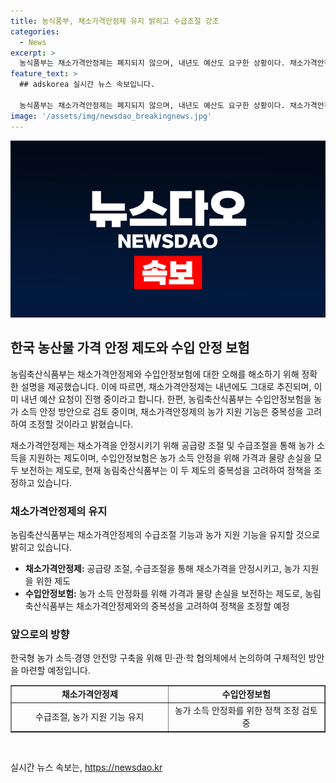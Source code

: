 ```yaml
---
title: 농식품부, 채소가격안정제 유지 밝히고 수급조절 강조
categories:
  - News
excerpt: >
  농식품부는 채소가격안정제는 폐지되지 않으며, 내년도 예산도 요구한 상황이다. 채소가격안정제는 공급량과 가격을 안정시키는 것을 목적으로 하며, 수입안정보험과의 중복성을 고려하여 사업을 조정할 계획이다. 구체적인 방안은 한국형 농가 소득·경영 안전망 구축 민·관·학 협의체에서 논의될 예정이다. - 농식품부
feature_text: >
  ## adskorea 실시간 뉴스 속보입니다.

  농식품부는 채소가격안정제는 폐지되지 않으며, 내년도 예산도 요구한 상황이다. 채소가격안정제는 공급량과 가격을 안정시키는 것을 목적으로 하며, 수입안정보험과의 중복성을 고려하여 사업을 조정할 계획이다. 구체적인 방안은 한국형 농가 소득·경영 안전망 구축 민·관·학 협의체에서 논의될 예정이다. - 농식품부
image: '/assets/img/newsdao_breakingnews.jpg'
---
```


<p><img src="/assets/img/newsdao_breakingnews.jpg" alt="adskorea 속보" /></p>

<h2 data-ke-size="size26">한국 농산물 가격 안정 제도와 수입 안정 보험</h2>

<p>농림축산식품부는 채소가격안정제와 수입안정보험에 대한 오해를 해소하기 위해 정확한 설명을 제공했습니다. 이에 따르면, 채소가격안정제는 내년에도 그대로 추진되며, 이미 내년 예산 요청이 진행 중이라고 합니다. 한편, 농림축산식품부는 수입안정보험을 농가 소득 안정 방안으로 검토 중이며, 채소가격안정제의 농가 지원 기능은 중복성을 고려하여 조정할 것이라고 밝혔습니다.</p>

<p data-ke-size="size16">채소가격안정제는 채소가격을 안정시키기 위해 공급량 조절 및 수급조절을 통해 농가 소득을 지원하는 제도이며, 수입안정보험은 농가 소득 안정을 위해 가격과 물량 손실을 모두 보전하는 제도로, 현재 농림축산식품부는 이 두 제도의 중복성을 고려하여 정책을 조정하고 있습니다.</p>

<h3 data-ke-size="size24">채소가격안정제의 유지</h3>

<p>농림축산식품부는 채소가격안정제의 수급조절 기능과 농가 지원 기능을 유지할 것으로 밝히고 있습니다.</p>

<ul>
  <li><b>채소가격안정제:</b> 공급량 조절, 수급조절을 통해 채소가격을 안정시키고, 농가 지원을 위한 제도</li>
  <li><b>수입안정보험:</b> 농가 소득 안정화를 위해 가격과 물량 손실을 보전하는 제도로, 농림축산식품부는 채소가격안정제와의 중복성을 고려하여 정책을 조정할 예정</li>
</ul>

<h3 data-ke-size="size24">앞으로의 방향</h3>

<p>한국형 농가 소득·경영 안전망 구축을 위해 민·관·학 협의체에서 논의하여 구체적인 방안을 마련할 예정입니다.</p>

<table style="width: 100%;" border="1">
  <tbody>
    <tr>
      <td style="text-align: center; width: 50%; height: 17px;" rowspan="1" colspan="1"><b>채소가격안정제</b></td>
      <td style="text-align: center; width: 50%; height: 17px;" rowspan="1" colspan="1"><b>수입안정보험</b></td>
    </tr>
    <tr>
      <td style="text-align: center; height: 17px;">수급조절, 농가 지원 기능 유지</td>
      <td style="text-align: center; height: 17px;">농가 소득 안정화를 위한 정책 조정 검토 중</td>
    </tr>
  </tbody>
</table>

<p data-ke-size="size16">&nbsp;</p>
실시간 뉴스 속보는, <a href="https://newsdao.kr" rel="dofollow">https://newsdao.kr</a>



